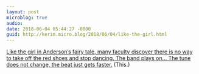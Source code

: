 ```yaml
---
layout: post
microblog: true
audio: 
date: 2018-06-04 05:44:27 -0800
guid: http://kerim.micro.blog/2018/06/04/like-the-girl.html
---
```

[Like the girl in Anderson’s fairy tale, many faculty discover there is no way to take off the red shoes and stop dancing. The band plays on… The tune does not change, the beat just gets faster.](https://opendistanceteachingandlearning.wordpress.com/2018/06/04/faculty-as-quantified-measured-and-tired-the-lure-of-the-red-shoes/) (This.)
